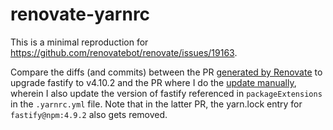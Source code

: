 # renovate-yarnrc

This is a minimal reproduction for
<https://github.com/renovatebot/renovate/issues/19163>.

Compare the diffs (and commits) between the PR [generated by
Renovate](https://github.com/joelmukuthu/renovate-yarnrc/pull/5) to upgrade
fastify to v4.10.2 and the PR where I do the [update
manually](https://github.com/joelmukuthu/renovate-yarnrc/pull/6), wherein I also
update the version of fastify referenced in `packageExtensions` in the
`.yarnrc.yml` file. Note that in the latter PR, the yarn.lock entry for
`fastify@npm:4.9.2` also gets removed.
